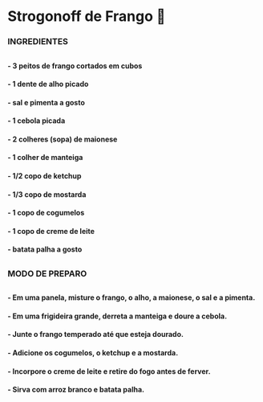 # Strogonoff de Frango :chicken:

### INGREDIENTES
##
#### - 3 peitos de frango cortados em cubos
#### - 1 dente de alho picado
#### - sal e pimenta a gosto
#### - 1 cebola picada
#### - 2 colheres (sopa) de maionese
#### - 1 colher de manteiga
#### - 1/2 copo de ketchup
#### - 1/3 copo de mostarda
#### - 1 copo de cogumelos
#### - 1 copo de creme de leite
#### - batata palha a gosto
##
### MODO DE PREPARO
##
#### - Em uma panela, misture o frango, o alho, a maionese, o sal e a pimenta.
#### - Em uma frigideira grande, derreta a manteiga e doure a cebola.
#### - Junte o frango temperado até que esteja dourado.
#### - Adicione os cogumelos, o ketchup e a mostarda.
#### - Incorpore o creme de leite e retire do fogo antes de ferver.
#### - Sirva com arroz branco e batata palha.
